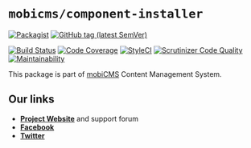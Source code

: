 # `mobicms/component-installer`

[![Packagist](https://img.shields.io/packagist/l/mobicms/component-installer.svg)](https://packagist.org/packages/mobicms/component-installer)
[![GitHub tag (latest SemVer)](https://img.shields.io/github/tag/mobicms/component-installer.svg?label=stable)](https://github.com/mobicms/component-installer/releases)

[![Build Status](https://scrutinizer-ci.com/g/mobicms/component-installer/badges/build.png?b=develop)](https://scrutinizer-ci.com/g/mobicms/component-installer/build-status/develop)
[![Code Coverage](https://scrutinizer-ci.com/g/mobicms/component-installer/badges/coverage.png?b=develop)](https://scrutinizer-ci.com/g/mobicms/component-installer/?branch=develop)
[![StyleCI](https://github.styleci.io/repos/136712036/shield?branch=develop)](https://github.styleci.io/repos/136712036)
[![Scrutinizer Code Quality](https://scrutinizer-ci.com/g/mobicms/component-installer/badges/quality-score.png?b=develop)](https://scrutinizer-ci.com/g/mobicms/component-installer/?branch=develop)
[![Maintainability](https://api.codeclimate.com/v1/badges/29ac5ddb49fcb1dd4978/maintainability)](https://codeclimate.com/github/mobicms/component-installer/maintainability)

This package is part of [mobiCMS](https://github.com/mobicms/mobicms) Content Management System.

## Our links
- [**Project Website**](https://mobicms.org) and support forum
- [**Facebook**](https://www.facebook.com/mobicms)
- [**Twitter**](https://twitter.com/mobicms)
